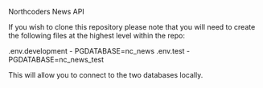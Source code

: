 Northcoders News API

If you wish to clone this repository please note that you will need to create the following files at the highest level within the repo:

.env.development - PGDATABASE=nc_news
.env.test - PGDATABASE=nc_news_test

This will allow you to connect to the two databases locally.